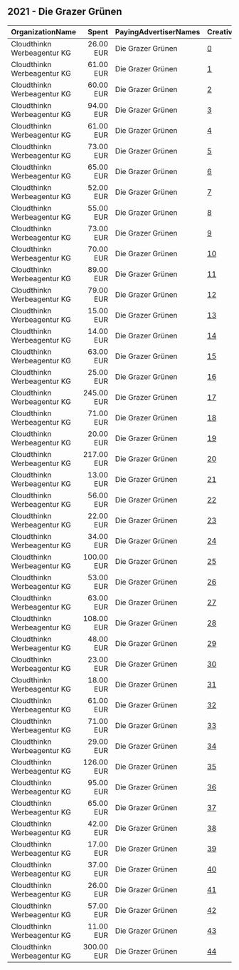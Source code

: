 ## 2021 - Die Grazer Grünen 
|OrganizationName|Spent|PayingAdvertiserNames|CreativeUrls|Impressions|Genders|AgeBrackets|CountryCodes|BillingAddresses|CandidateBallotInformation|
|:---|---:|:---|:---|---:|:---|:---|:---|:---|:---|
|Cloudthinkn Werbeagentur KG|26.00 EUR|Die Grazer Grünen|[0](https://www.snap.com/political-ads/asset/3833bdd5b7514c02733a2ee8c679327609b7ae45b86c3c459327ca4a91b99deb?mediaType=mp4)|10,391||16+|austria|"Lendplatz 40,Graz,8020,AT"|Judith Schwentner|
|Cloudthinkn Werbeagentur KG|61.00 EUR|Die Grazer Grünen|[1](https://www.snap.com/political-ads/asset/5745fd61f425793b4487d7e6570b6a07d1bb0fa4c02a1396412dbc3883fe9c91?mediaType=mp4)|53,592|||austria|"Lendplatz 40,Graz,8020,AT"|Judith Schwentner|
|Cloudthinkn Werbeagentur KG|60.00 EUR|Die Grazer Grünen|[2](https://www.snap.com/political-ads/asset/d000500ebd7499a7c6119d3f9d3b90f40ddb9b623a3b8d0c5296842a90017f12?mediaType=mp4)|52,575|||austria|"Lendplatz 40,Graz,8020,AT"|Judith Schwentner|
|Cloudthinkn Werbeagentur KG|94.00 EUR|Die Grazer Grünen|[3](https://www.snap.com/political-ads/asset/06aa238fe6cdf77996ea56ae928e30b0a430dc7aeff9b3ea62b22b84372022e3?mediaType=mp4)|93,811|||austria|"Lendplatz 40,Graz,8020,AT"|Judith Schwentner|
|Cloudthinkn Werbeagentur KG|61.00 EUR|Die Grazer Grünen|[4](https://www.snap.com/political-ads/asset/e8c7a910d2dadf88b74649e454b4107aa37eedbdb89fef97ab12c134febe93b5?mediaType=mp4)|53,567|||austria|"Lendplatz 40,Graz,8020,AT"|Judith Schwentner|
|Cloudthinkn Werbeagentur KG|73.00 EUR|Die Grazer Grünen|[5](https://www.snap.com/political-ads/asset/e048fbf574dcf03a5be22ad75f9afa766bb9892ade79f52c38c3cce2fdb098c5?mediaType=mp4)|65,335|||austria|"Lendplatz 40,Graz,8020,AT"|Judith Schwentner|
|Cloudthinkn Werbeagentur KG|65.00 EUR|Die Grazer Grünen|[6](https://www.snap.com/political-ads/asset/dbce90aad4aa5464f99d0508f7057f8fe1e809ce2e9268dbf60f9738906695fa?mediaType=mp4)|57,040|||austria|"Lendplatz 40,Graz,8020,AT"|Judith Schwentner|
|Cloudthinkn Werbeagentur KG|52.00 EUR|Die Grazer Grünen|[7](https://www.snap.com/political-ads/asset/6baf0d39b431ade1043b442c4b99bdd9cb122b909c643fe3c40a8507a106455e?mediaType=mp4)|46,780|||austria|"Lendplatz 40,Graz,8020,AT"|Judith Schwentner|
|Cloudthinkn Werbeagentur KG|55.00 EUR|Die Grazer Grünen|[8](https://www.snap.com/political-ads/asset/c162b801a1d9d13b5684d6412fc96f528ac3c48b64d78eb4cbcbd337dd91b49e?mediaType=mp4)|48,552|||austria|"Lendplatz 40,Graz,8020,AT"|Judith Schwentner|
|Cloudthinkn Werbeagentur KG|73.00 EUR|Die Grazer Grünen|[9](https://www.snap.com/political-ads/asset/16be4964f4e735bae232b13ace4f48f75fe628ffbc5ae499bd6d91a65e6e7ca7?mediaType=mp4)|76,401|||austria|"Lendplatz 40,Graz,8020,AT"|Judith Schwentner|
|Cloudthinkn Werbeagentur KG|70.00 EUR|Die Grazer Grünen|[10](https://www.snap.com/political-ads/asset/482fbfe267c33bceca9f4653db23c6f41ee99cdfc4da04a8a15a192a05f36abf?mediaType=mp4)|62,003|||austria|"Lendplatz 40,Graz,8020,AT"|Judith Schwentner|
|Cloudthinkn Werbeagentur KG|89.00 EUR|Die Grazer Grünen|[11](https://www.snap.com/political-ads/asset/89c166ac116c197fd44bb794c57c7639a1bb50b139eb4f85c6795227efa55635?mediaType=mp4)|32,422||16+|austria|"Lendplatz 40,Graz,8020,AT"|Judith Schwentner|
|Cloudthinkn Werbeagentur KG|79.00 EUR|Die Grazer Grünen|[12](https://www.snap.com/political-ads/asset/6da181bd6e62a176c1c90b0c2cd20cf5b61c59748163f312327aa9c6a22aaadf?mediaType=mp4)|81,780|||austria|"Lendplatz 40,Graz,8020,AT"|Judith Schwentner|
|Cloudthinkn Werbeagentur KG|15.00 EUR|Die Grazer Grünen|[13](https://www.snap.com/political-ads/asset/842f44d98e9d0774ee2cb484c58c5b4f0637c0d191d58e9935901753058ded20?mediaType=mp4)|5,805||16+|austria|"Lendplatz 40,Graz,8020,AT"|Judith Schwentner|
|Cloudthinkn Werbeagentur KG|14.00 EUR|Die Grazer Grünen|[14](https://www.snap.com/political-ads/asset/c5fc3fb1875b35b82349bdd56886d776ce1bf223037f31cab40ab013bf6e4752?mediaType=mp4)|6,594||16+|austria|"Lendplatz 40,Graz,8020,AT"|Judith Schwentner|
|Cloudthinkn Werbeagentur KG|63.00 EUR|Die Grazer Grünen|[15](https://www.snap.com/political-ads/asset/30a294449b68e66378cc1818810cc6169ad597a1ff5bf2a6aad86b368c5b1f39?mediaType=mp4)|55,594|||austria|"Lendplatz 40,Graz,8020,AT"|Judith Schwentner|
|Cloudthinkn Werbeagentur KG|25.00 EUR|Die Grazer Grünen|[16](https://www.snap.com/political-ads/asset/f3cfe742cf95e14c7473933bc7f789a4a24e5f3d4ab2b4ff4e814f3847e2bb54?mediaType=mp4)|10,416||16+|austria|"Lendplatz 40,Graz,8020,AT"|Judith Schwentner|
|Cloudthinkn Werbeagentur KG|245.00 EUR|Die Grazer Grünen|[17](https://www.snap.com/political-ads/asset/5745fd61f425793b4487d7e6570b6a07d1bb0fa4c02a1396412dbc3883fe9c91?mediaType=mp4)|101,357||16+|austria|"Lendplatz 40,Graz,8020,AT"|Judith Schwentner|
|Cloudthinkn Werbeagentur KG|71.00 EUR|Die Grazer Grünen|[18](https://www.snap.com/political-ads/asset/6da181bd6e62a176c1c90b0c2cd20cf5b61c59748163f312327aa9c6a22aaadf?mediaType=mp4)|20,690||16+|austria|"Lendplatz 40,Graz,8020,AT"|Judith Schwentner|
|Cloudthinkn Werbeagentur KG|20.00 EUR|Die Grazer Grünen|[19](https://www.snap.com/political-ads/asset/9ba943d4bf96230f5caeda5bda9490aab0816ea2a9af4bdd4d87fb6fa2502637?mediaType=mp4)|8,666||16+|austria|"Lendplatz 40,Graz,8020,AT"|Judith Schwentner|
|Cloudthinkn Werbeagentur KG|217.00 EUR|Die Grazer Grünen|[20](https://www.snap.com/political-ads/asset/6f5eca96ad9de19f21c548b0cf52d8e7068aeb388dc1fdb6c58c498be15fb177?mediaType=mp4)|109,633||16+|austria|"Lendplatz 40,Graz,8020,AT"|Judith Schwentner|
|Cloudthinkn Werbeagentur KG|13.00 EUR|Die Grazer Grünen|[21](https://www.snap.com/political-ads/asset/16be4964f4e735bae232b13ace4f48f75fe628ffbc5ae499bd6d91a65e6e7ca7?mediaType=mp4)|5,839||16+|austria|"Lendplatz 40,Graz,8020,AT"|Judith Schwentner|
|Cloudthinkn Werbeagentur KG|56.00 EUR|Die Grazer Grünen|[22](https://www.snap.com/political-ads/asset/08b48549d70ee5f9a3ecd998153c04c04e8e6c379fa0bca862452a497cfc42d2?mediaType=mp4)|20,995||16+|austria|"Lendplatz 40,Graz,8020,AT"|Judith Schwentner|
|Cloudthinkn Werbeagentur KG|22.00 EUR|Die Grazer Grünen|[23](https://www.snap.com/political-ads/asset/6baf0d39b431ade1043b442c4b99bdd9cb122b909c643fe3c40a8507a106455e?mediaType=mp4)|10,798||16+|austria|"Lendplatz 40,Graz,8020,AT"|Judith Schwentner|
|Cloudthinkn Werbeagentur KG|34.00 EUR|Die Grazer Grünen|[24](https://www.snap.com/political-ads/asset/b86f90cc49b7eba112859371b82abe0418785e3addd1a1f41abbeb0bc331ebc3?mediaType=mp4)|29,690|||austria|"Lendplatz 40,Graz,8020,AT"|Judith Schwentner|
|Cloudthinkn Werbeagentur KG|100.00 EUR|Die Grazer Grünen|[25](https://www.snap.com/political-ads/asset/89c166ac116c197fd44bb794c57c7639a1bb50b139eb4f85c6795227efa55635?mediaType=mp4)|79,714|||austria|"Lendplatz 40,Graz,8020,AT"|Judith Schwentner|
|Cloudthinkn Werbeagentur KG|53.00 EUR|Die Grazer Grünen|[26](https://www.snap.com/political-ads/asset/6f5eca96ad9de19f21c548b0cf52d8e7068aeb388dc1fdb6c58c498be15fb177?mediaType=mp4)|46,757|||austria|"Lendplatz 40,Graz,8020,AT"|Judith Schwentner|
|Cloudthinkn Werbeagentur KG|63.00 EUR|Die Grazer Grünen|[27](https://www.snap.com/political-ads/asset/c5fc3fb1875b35b82349bdd56886d776ce1bf223037f31cab40ab013bf6e4752?mediaType=mp4)|56,156|||austria|"Lendplatz 40,Graz,8020,AT"|Judith Schwentner|
|Cloudthinkn Werbeagentur KG|108.00 EUR|Die Grazer Grünen|[28](https://www.snap.com/political-ads/asset/f3cfe742cf95e14c7473933bc7f789a4a24e5f3d4ab2b4ff4e814f3847e2bb54?mediaType=mp4)|111,204|||austria|"Lendplatz 40,Graz,8020,AT"|Judith Schwentner|
|Cloudthinkn Werbeagentur KG|48.00 EUR|Die Grazer Grünen|[29](https://www.snap.com/political-ads/asset/e048fbf574dcf03a5be22ad75f9afa766bb9892ade79f52c38c3cce2fdb098c5?mediaType=mp4)|20,807||16+|austria|"Lendplatz 40,Graz,8020,AT"|Judith Schwentner|
|Cloudthinkn Werbeagentur KG|23.00 EUR|Die Grazer Grünen|[30](https://www.snap.com/political-ads/asset/93975af20dcbcf5bffaf36f944299067e0304cd7141c6bb4e7480ca0d8414bc0?mediaType=mp4)|9,036||16+|austria|"Lendplatz 40,Graz,8020,AT"|Judith Schwentner|
|Cloudthinkn Werbeagentur KG|18.00 EUR|Die Grazer Grünen|[31](https://www.snap.com/political-ads/asset/dbce90aad4aa5464f99d0508f7057f8fe1e809ce2e9268dbf60f9738906695fa?mediaType=mp4)|7,648||16+|austria|"Lendplatz 40,Graz,8020,AT"|Judith Schwentner|
|Cloudthinkn Werbeagentur KG|61.00 EUR|Die Grazer Grünen|[32](https://www.snap.com/political-ads/asset/0862f593badd2da03f41bc868ee104e5857c69e5eabe739aaa1a540b63a2f952?mediaType=mp4)|53,744|||austria|"Lendplatz 40,Graz,8020,AT"|Judith Schwentner|
|Cloudthinkn Werbeagentur KG|71.00 EUR|Die Grazer Grünen|[33](https://www.snap.com/political-ads/asset/08b48549d70ee5f9a3ecd998153c04c04e8e6c379fa0bca862452a497cfc42d2?mediaType=mp4)|63,426|||austria|"Lendplatz 40,Graz,8020,AT"|Judith Schwentner|
|Cloudthinkn Werbeagentur KG|29.00 EUR|Die Grazer Grünen|[34](https://www.snap.com/political-ads/asset/e8c7a910d2dadf88b74649e454b4107aa37eedbdb89fef97ab12c134febe93b5?mediaType=mp4)|13,038||16+|austria|"Lendplatz 40,Graz,8020,AT"|Judith Schwentner|
|Cloudthinkn Werbeagentur KG|126.00 EUR|Die Grazer Grünen|[35](https://www.snap.com/political-ads/asset/3833bdd5b7514c02733a2ee8c679327609b7ae45b86c3c459327ca4a91b99deb?mediaType=mp4)|109,222|||austria|"Lendplatz 40,Graz,8020,AT"|Judith Schwentner|
|Cloudthinkn Werbeagentur KG|95.00 EUR|Die Grazer Grünen|[36](https://www.snap.com/political-ads/asset/9ba943d4bf96230f5caeda5bda9490aab0816ea2a9af4bdd4d87fb6fa2502637?mediaType=mp4)|99,050|||austria|"Lendplatz 40,Graz,8020,AT"|Judith Schwentner|
|Cloudthinkn Werbeagentur KG|65.00 EUR|Die Grazer Grünen|[37](https://www.snap.com/political-ads/asset/93975af20dcbcf5bffaf36f944299067e0304cd7141c6bb4e7480ca0d8414bc0?mediaType=mp4)|58,365|||austria|"Lendplatz 40,Graz,8020,AT"|Judith Schwentner|
|Cloudthinkn Werbeagentur KG|42.00 EUR|Die Grazer Grünen|[38](https://www.snap.com/political-ads/asset/d000500ebd7499a7c6119d3f9d3b90f40ddb9b623a3b8d0c5296842a90017f12?mediaType=mp4)|22,266||16+|austria|"Lendplatz 40,Graz,8020,AT"|Judith Schwentner|
|Cloudthinkn Werbeagentur KG|17.00 EUR|Die Grazer Grünen|[39](https://www.snap.com/political-ads/asset/482fbfe267c33bceca9f4653db23c6f41ee99cdfc4da04a8a15a192a05f36abf?mediaType=mp4)|7,279||16+|austria|"Lendplatz 40,Graz,8020,AT"|Judith Schwentner|
|Cloudthinkn Werbeagentur KG|37.00 EUR|Die Grazer Grünen|[40](https://www.snap.com/political-ads/asset/b86f90cc49b7eba112859371b82abe0418785e3addd1a1f41abbeb0bc331ebc3?mediaType=mp4)|15,653||16+|austria|"Lendplatz 40,Graz,8020,AT"|Judith Schwentner|
|Cloudthinkn Werbeagentur KG|26.00 EUR|Die Grazer Grünen|[41](https://www.snap.com/political-ads/asset/30a294449b68e66378cc1818810cc6169ad597a1ff5bf2a6aad86b368c5b1f39?mediaType=mp4)|11,970||16+|austria|"Lendplatz 40,Graz,8020,AT"|Judith Schwentner|
|Cloudthinkn Werbeagentur KG|57.00 EUR|Die Grazer Grünen|[42](https://www.snap.com/political-ads/asset/0862f593badd2da03f41bc868ee104e5857c69e5eabe739aaa1a540b63a2f952?mediaType=mp4)|18,325||16+|austria|"Lendplatz 40,Graz,8020,AT"|Judith Schwentner|
|Cloudthinkn Werbeagentur KG|11.00 EUR|Die Grazer Grünen|[43](https://www.snap.com/political-ads/asset/06aa238fe6cdf77996ea56ae928e30b0a430dc7aeff9b3ea62b22b84372022e3?mediaType=mp4)|4,310||16+|austria|"Lendplatz 40,Graz,8020,AT"|Judith Schwentner|
|Cloudthinkn Werbeagentur KG|300.00 EUR|Die Grazer Grünen|[44](https://www.snap.com/political-ads/asset/c162b801a1d9d13b5684d6412fc96f528ac3c48b64d78eb4cbcbd337dd91b49e?mediaType=mp4)|140,445||16+|austria|"Lendplatz 40,Graz,8020,AT"|Judith Schwentner|
